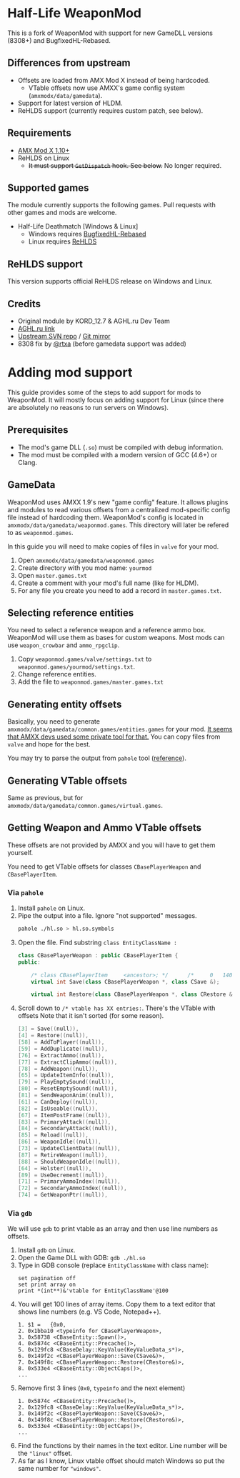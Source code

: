 # Half-Life WeaponMod

This is a fork of WeaponMod with support for new GameDLL versions (8308+) and
BugfixedHL-Rebased.

## Differences from upstream
- Offsets are loaded from AMX Mod X instead of being hardcoded.
  - VTable offsets now use AMXX's game config system (`amxmodx/data/gamedata`).
- Support for latest version of HLDM.
- ReHLDS support (currently requires custom patch, see below).

## Requirements
- [AMX Mod X 1.10+](https://www.amxmodx.org/downloads-new.php?branch=master)
- ReHLDS on Linux
  - ~~It must support `GetDispatch` hook. See below.~~ No longer required.

## Supported games
The module currently supports the following games. Pull requests with other
games and mods are welcome.

- Half-Life Deathmatch [Windows & Linux]
  - Windows requires [BugfixedHL-Rebased](https://github.com/tmp64/BugfixedHL-Rebased)
  - Linux requires [ReHLDS](https://github.com/dreamstalker/rehlds)

## ReHLDS support
This version supports official ReHLDS release on Windows and Linux.

## Credits
- Original module by KORD_12.7 & AGHL.ru Dev Team
- [AGHL.ru link](http://aghl.ru/forum/viewtopic.php?f=42&t=721)
- [Upstream SVN repo](https://svn.aghl.ru:8443/!/#HLModules/view/head/weaponmod/trunk)
  / [Git mirror](https://github.com/tmp64/weaponmod_mirror)
- 8308 fix by [@rtxa](https://github.com/rtxa/weaponmod_mirror/tree/fix-last-hlds-build-linux) (before gamedata support was added)

# Adding mod support
This guide provides some of the steps to add support for mods to WeaponMod.
It will mostly focus on adding support for Linux (since there are absolutely no
reasons to run servers on Windows).

## Prerequisites
- The mod's game DLL (`.so`) must be compiled with debug information.
- The mod must be compiled with a modern version of GCC (4.6+) or Clang.

## GameData
WeaponMod uses AMXX 1.9's new "game config" feature. It allows plugins and
modules to read various offsets from a centralized mod-specific config file
instead of hardcoding them. WeaponMod's config is located in
`amxmodx/data/gamedata/weaponmod.games`. This directory will later be refered
to as `weaponmod.games`.

In this guide you will need to make copies of files in `valve` for your mod.

1. Open `amxmodx/data/gamedata/weaponmod.games`
2. Create directory with you mod name: `yourmod`
3. Open `master.games.txt`
4. Create a comment with your mod's full name (like for HLDM).
5. For any file you create you need to add a record in `master.games.txt`.

## Selecting reference entities
You need to select a reference weapon and a reference ammo box. WeaponMod will
use them as bases for custom weapons. Most mods can use `weapon_crowbar` and
`ammo_rpgclip`.

1. Copy `weaponmod.games/valve/settings.txt` to
   `weaponmod.games/yourmod/settings.txt`.
2. Change reference entities.
3. Add the file to `weaponmod.games/master.games.txt`

## Generating entity offsets
Basically, you need to generate `amxmodx/data/gamedata/common.games/entities.games` for your
mod. [It seems that AMXX devs used some private tool for that.](https://github.com/alliedmodders/amxmodx/pull/771)
You can copy files from `valve` and hope for the best.

You may try to parse the output from `pahole` tool ([reference](https://forums.alliedmods.net/showthread.php?t=273210)).

## Generating VTable offsets
Same as previous, but for `amxmodx/data/gamedata/common.games/virtual.games`.

## Getting Weapon and Ammo VTable offsets
These offsets are not provided by AMXX and you will have to get them
yourself.

You need to get VTable offsets for classes `CBasePlayerWeapon` and `CBasePlayerItem`.

### Via `pahole`
1.  Install `pahole` on Linux.
2.  Pipe the output into a file. Ignore "not supported" messages.
    ```bash
    pahole ./hl.so > hl.so.symbols
    ```
3.  Open the file. Find substring `class EntityClassName :`
    ```cpp
    class CBasePlayerWeapon : public CBasePlayerItem {
    public:

        /* class CBasePlayerItem     <ancestor>; */      /*     0   140 */
        virtual int Save(class CBasePlayerWeapon *, class CSave &);

        virtual int Restore(class CBasePlayerWeapon *, class CRestore &);
    ```
4.  Scroll down to `/* vtable has XX entries:`. There's the VTable with
    offsets Note that it isn't sorted (for some reason).
    ```c
    [3] = Save((null)), 
    [4] = Restore((null)), 
    [58] = AddToPlayer((null)), 
    [59] = AddDuplicate((null)), 
    [76] = ExtractAmmo((null)), 
    [77] = ExtractClipAmmo((null)), 
    [78] = AddWeapon((null)), 
    [65] = UpdateItemInfo((null)), 
    [79] = PlayEmptySound((null)), 
    [80] = ResetEmptySound((null)), 
    [81] = SendWeaponAnim((null)), 
    [61] = CanDeploy((null)), 
    [82] = IsUseable((null)), 
    [67] = ItemPostFrame((null)), 
    [83] = PrimaryAttack((null)), 
    [84] = SecondaryAttack((null)), 
    [85] = Reload((null)), 
    [86] = WeaponIdle((null)), 
    [73] = UpdateClientData((null)), 
    [87] = RetireWeapon((null)), 
    [88] = ShouldWeaponIdle((null)), 
    [64] = Holster((null)), 
    [89] = UseDecrement((null)), 
    [71] = PrimaryAmmoIndex((null)), 
    [72] = SecondaryAmmoIndex((null)), 
    [74] = GetWeaponPtr((null)), 
    ```

### Via `gdb`
We will use `gdb` to print vtable as an array and then use line numbers as
offsets.

1.  Install `gdb` on Linux.
2.  Open the Game DLL with GDB: `gdb ./hl.so`
3.  Type in GDB console (replace `EntityClassName` with class name):
    ```
    set pagination off
    set print array on
    print *(int**)&'vtable for EntityClassName'@100
    ```
4.  You will get 100 lines of array items. Copy them to a text editor that
    shows line numbers (e.g. VS Code, Notepad++).
    ```
    1. $1 =   {0x0,
    2. 0x1bba10 <typeinfo for CBasePlayerWeapon>,
    3. 0x58738 <CBaseEntity::Spawn()>,
    4. 0x5874c <CBaseEntity::Precache()>,
    5. 0x129fc8 <CBaseDelay::KeyValue(KeyValueData_s*)>,
    6. 0x149f2c <CBasePlayerWeapon::Save(CSave&)>,
    7. 0x149f8c <CBasePlayerWeapon::Restore(CRestore&)>,
    8. 0x533e4 <CBaseEntity::ObjectCaps()>,
    ...
    ```
5.  Remove first 3 lines (`0x0`, `typeinfo` and the next element)
    ```
    1. 0x5874c <CBaseEntity::Precache()>,
    2. 0x129fc8 <CBaseDelay::KeyValue(KeyValueData_s*)>,
    3. 0x149f2c <CBasePlayerWeapon::Save(CSave&)>,
    4. 0x149f8c <CBasePlayerWeapon::Restore(CRestore&)>,
    6. 0x533e4 <CBaseEntity::ObjectCaps()>,
    ...
    ```
6.  Find the functions by their names in the text editor. Line number will be
    the `"linux"` offset.
7.  As far as I know, Linux vtable offset should match Windows so put the same
    number for `"windows"`.

